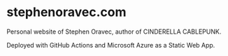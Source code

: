 # stephenoravec.com

Personal website of Stephen Oravec, author of CINDERELLA CABLEPUNK.

Deployed with GitHub Actions and Microsoft Azure as a Static Web App.
